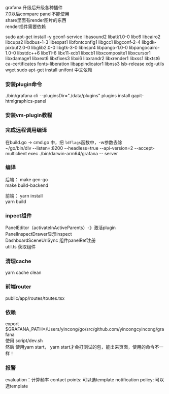 grafana 升级后升级各种插件    
7.0以后compare panel不能使用    
share里面有render图片的东西    
render插件需要依赖    

sudo apt-get install -y gconf-service libasound2 libatk1.0-0 libc6 libcairo2 libcups2 libdbus-1-3 libexpat1 libfontconfig1 libgcc1 libgconf-2-4 libgdk-pixbuf2.0-0 libglib2.0-0 libgtk-3-0 libnspr4 libpango-1.0-0 libpangocairo-1.0-0 libstdc++6 libx11-6 libx11-xcb1 libxcb1 libxcomposite1 libxcursor1 libxdamage1 libxext6 libxfixes3 libxi6 libxrandr2 libxrender1 libxss1 libxtst6 ca-certificates fonts-liberation libappindicator1 libnss3 lsb-release xdg-utils wget
sudo apt-get install unifont 中文依赖

### 安装plugin命令    
./bin/grafana cli --pluginsDir="./data/plugins" plugins  install gapit-htmlgraphics-panel

### 安装vm-plugin教程


### 完成远程调用编译
在build.go -> cmd.go 中，把 `ldflags`函数中，-w参数去除    
~/go/bin/dlv --listen=:8200 --headless=true --api-version=2 --accept-multiclient  exec ./bin/darwin-arm64/grafana -- server    

### 编译
后端：
make gen-go    
make build-backend    

前端：
yarn install    
yarn build    

### inpect组件
PanelEditor（activateInActiveParents）-》激活plugin    
PanelInspectDrawer显示inspect    
DashboardSceneUrlSync 组件panelRef注册    
util.ts 获取组件    


### 清理cache
yarn cache clean

### 前端router
public/app/routes/toutes.tsx    

### 依赖
export $GRAFANA_PATH=/Users/yincong/go/src/github.com/yincongcyincong/grafana    
使用 script/dev.sh     
然后 使用yarn start， yarn start才会打测试的包，能出来页面，使用的命令不一样！

### 报警
evaluation：计算频率
contact points: 可以选template
notification policy: 可以选template

